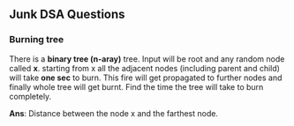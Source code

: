 ## Junk DSA Questions

### Burning tree

There is a **binary tree (n-aray)** tree. Input will be root and any random node called **x**. 
starting from x all the adjacent nodes (including parent and child) will take **one sec** to burn. This fire will get propagated to further nodes and finally whole tree will get burnt. 
Find the time the tree will take to burn completely.

**Ans**: Distance between the node x and the farthest node.

